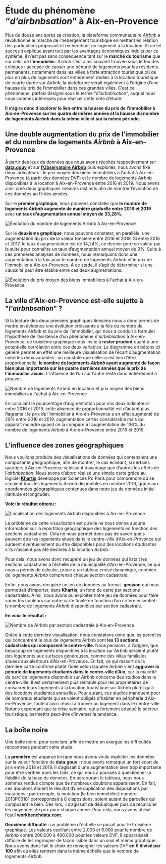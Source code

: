 # Étude du phénomène “*d’airbnbsation*” à Aix-en-Provence

Plus de douze ans après sa création, la plateforme communautaire [*Airbnb*](https://www.airbnb.fr/) a révolutionné le marché de l’hébergement touristique en mettant en relation des particuliers proposant et recherchant un logement à la location. Si un tel succès s’explique avant tout par les avantages économiques induits par ce système, il n’est pas sans conséquence tant sur le **marché du tourisme** que sur celui de **l’immobilier**. *Airbnb* s’est ainsi souvent trouvée sous le feu des critiques : accusée de causer une pénurie de logements pour les résidents permanents, notamment dans les villes à forte attraction touristique où de plus en plus de logements sont entièrement dédiés à la location touristique de courte durée sur *Airbnb*, la plateforme serait également à l’origine d’une hausse du prix de l’immobilier dans ces grandes villes. C’est ce phénomène, parfois désigné sous le terme “*d’airbnbisation*”, auquel nous nous sommes intéressés pour réaliser cette note d’étude. 

**Il s’agira donc d’explorer le lien entre la hausse du prix de l’immobilier à Aix-en-Provence sur les quatre dernières années et la hausse du nombre de logements *Airbnb* dans la même ville et sur la même période.**


## Une double augmentation du prix de l’immobilier et du nombre de logements *Airbnb* à Aix-en-Provence

À partir des jeux de données que nous avons récoltés respectivement sur [**data.gouv**](https://www.data.gouv.fr) et sur [**l’Observatoire Airbnb**](http://observatoire-airbnb.fr) puis exploités, nous avons fixé deux indicateurs : le prix moyen des biens immobiliers à l’achat à Aix-en-Provence (à partir des données DVF) et le nombre de logements *Airbnb* disponibles à la location à Aix-en-Provence entre 2016 et 2019. Nous avons ainsi créé deux graphiques linéaires distincts afin de montrer l’évolution de ces données au fil des années. 

Sur le **premier graphique**, nous pouvons constater que **le nombre de logements *Airbnb* augmente de manière graduelle entre 2016 et 2019** avec **un taux d’augmentation annuel moyen de 33,28%**.

![Évolution du nombre de logements Airbnb à Aix-en-Provence](https://raw.githubusercontent.com/maeliscln/Donnees-mediations/main/E%CC%81volution%20du%20nombre%20de%20logements%20Airbnb%20a%CC%80%20Aix-en-Provence.png)

Sur le **deuxième graphique**, nous pouvons constater, en parallèle, une augmentation du prix de la valeur foncière entre 2016 et 2019. Si entre 2016 et 2017, le taux d’augmentation est de 14,24%, ce dernier perd en valeur par la suite pour connaître un taux d’augmentation annuel moyen de 9%. Suite à ces premières analyses de données, nous remarquons donc une augmentation à la fois pour le nombre de logements *Airbnb* et le prix de l'immobilier à Aix-en-Provence. À ce stade, il s’agit de déterminer si une causalité peut être établie entre ces deux augmentations.

![Évolution du prix moyen des biens immobiliers à l'achat à Aix-en-Provence](https://raw.githubusercontent.com/maeliscln/Donnees-mediations/main/E%CC%81volution%20du%20prix%20moyen%20des%20biens%20immobiliers%20a%CC%80%20l'achat%20a%CC%80%20Aix-en-Provence%20(en%20%E2%82%AC%2C%20divise%CC%81%20par%20100).png)

## La ville d'Aix-en-Provence est-elle sujette à "*l'airbnbsation*" ?

Si la lecture des deux premiers graphiques linéaires nous a donc permis de mettre en évidence une évolution croissante à la fois du nombre de logements *Airbnb* et du prix de l’immobilier, qui nous a conduit à formuler l’hypothèse de l’existence d’un phénomène d’*airbnbisation* à Aix-en-Provence, ce troisième graphique nous invite à **rester prudent** quant à une potentielle corrélation entre ces deux variables. Le diagramme en bâtons ici généré permet en effet une meilleure visualisation de l’écart d’augmentation entre les deux variables : on constate que celle-ci est loin d’être proportionnelle, **le nombre de logements *Airbnb* ayant augmenté de façon bien plus importante sur les quatre dernières années que le prix de l’immobilier aixois**. L’influence de l’un sur l’autre reste donc entièrement à prouver.

![Nombre de logements Airbnb en location et prix moyen des biens immobiliers à l'achat à Aix-en-Provence](https://raw.githubusercontent.com/maeliscln/Donnees-mediations/main/Nombre%20de%20logements%20Airbnb%20en%20location%20et%20prix%20moyen%20des%20biens%20immobiliers%20a%CC%80%20l'achat%20a%CC%80%20Aix-en-Provence.png)

En calculant le pourcentage d’augmentation pour nos deux indicateurs entre 2016 et 2019, cette absence de proportionnalité est d’autant plus flagrante : le prix de l’immobilier à Aix-en-Provence a en effet augmenté de 29% entre 2016 et 2019, augmentation certes considérable mais qui apparaît moindre quand on la compare à l’augmentation de 136% du nombre de logements *Airbnb* à Aix-en-Provence entre 2016 et 2019.

## L'influence des zones géographiques

Nous voulions produire des visualisations de données qui contenaient une composante géographique, afin de montrer, le cas échéant, si certains quartiers d’Aix-en-Provence subissent davantage que d’autres les effets de l’*airbnbsation*. Nous avons d’abord réalisé une simple carte grâce au logiciel [**Khartis**](https://www.sciencespo.fr/cartographie/khartis) développé par Sciences Po Paris pour comprendre où se situaient tous les logements *Airbnb* disponibles en octobre 2016, grâce aux coordonnées géographiques contenues dans notre jeu de données initial (latitude et longitude). 

**Voici le résultat obtenu :**

![Localisation des logements Airbnb disponibles à Aix-en-Provence](https://raw.githubusercontent.com/maeliscln/Donnees-mediations/main/Localisation%20des%20logements%20Airbnb%20disponibles%20a%CC%80%20Aix-en-Provence%20(2016).png)

Le problème de cette visualisation est qu’elle ne nous donne aucune information sur la répartition géographique des logements en fonction des sections cadastrales. Cela ne nous permet donc pas de savoir quels peuvent être les logements situés dans le centre-ville d’Aix-en-Provence qui auraient éventuellement pu être disponibles pour des locations étudiantes s’ils n’avaient pas été destinés à la location *Airbnb*.

Pour cela, nous avons donc récupéré un jeu de données qui listait les sections cadastrales à l’échelle de la municipalité d’Aix-en-Provence, ce qui nous a permis de calculer, grâce à un tableau croisé dynamique, combien de logements *Airbnb* comprenait chaque section cadastrale.

Enfin, nous avons récupéré un jeu de données au format **.geojson** qui nous permettait d’importer, dans **Khartis**, un fond de carte par sections cadastrales. Ainsi, nous avons pu exploiter notre jeu de données pour faire varier les couleurs sur notre carte finale en fonction d’un critère essentiel : le nombre de logements *Airbnb* disponibles par section cadastrale. 

**En voici le résultat :**

![Nombre de Airbnb par section cadastrale à Aix-en-Provence](https://raw.githubusercontent.com/maeliscln/Donnees-mediations/main/Nombre%20de%20logements%20Airbnb%20par%20section%20cadastrale%20(2017).png)

Grâce à cette dernière visualisation, nous constatons donc que les parcelles qui concentrent le plus de logements Airbnb sont **les 13 sections cadastrales qui composent le centre-ville**. Nous pensions, à l’origine, que beaucoup de logements disponibles à la location sur Airbnb seraient plutôt des logements aux surfaces généreuses, comme des villas familiales situées aux alentours d’Aix-en-Provence. En fait, ce qui ressort de la dernière carte confirme plutôt l’idée selon laquelle *Airbnb* vient **aggraver la pénurie de logements étudiants dans le centre-ville d’Aix**, car la majorité du parc de logements disponible sur Airbnb concerne des studios dans le centre-ville. Il est certainement plus rentable pour les propriétaires de consacrer leurs logements à la location touristique sur Airbnb plutôt qu’à des locations étudiantes annuelles. Pour autant, ces studios manquent pour de nombreux étudiants qui se voient obligés d’habiter en périphérie d’Aix-en-Provence, faute d’avoir réussi à trouver un logement dans le centre-ville. Notons cependant que la crise sanitaire, qui a fortement attaqué le secteur touristique, permettra peut-être d’inverser la tendance.

## La boîte noire

Une boîte noire, pour conclure, afin de mettre en exergue les difficultés rencontrées pendant cette étude.

La **première** est apparue lorsque nous avons voulu exploiter les données sur la valeur foncière de **data.gouv** : nous avons remarqué un fort écart de prix entre 2018 et 2019. Il s’agissait d’une augmentation bien trop importante pour être vérifiée dans les faits, ce qui nous a poussés à questionner la fiabilité de la base de données. En parcourant le tableau, nous nous sommes rendus compte que de nombreux doublons apparaissent. En fait, ces doublons étaient le résultat d’une duplication des dispositions par mutations : par exemple, la mutation (le bien immobilier) numéro 2013P00181 correspondait à 8 dispositions, soient autant de parcelles qui composent le bien. Dès lors, il s’agissait de dédupliquer puis de recalculer les moyennes de prix pour chaque année. Pour cela, nous avons utilisé l’outil [**workbenchdata.com**](https://workbenchdata.com).

**Deuxième difficulté** : un problème d'échelle se posait pour le troisième graphique. Les valeurs oscillant entre 2.000 et 6.000 pour le nombre de *Airbnb* contre 200.000 à 400.000 pour les valeurs DVF, il apparaissait difficile de les regrouper de façon lisible dans un seul et même graphique. Nous avons donc fait le choix de renseigner les valeurs DVF **en € divisé par 100** afin qu’elles rentrent dans la même échelle que le nombre de logements *Airbnb*.
